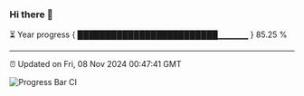 ### Hi there 👋

⏳ Year progress { █████████████████████████▁▁▁▁▁ } 85.25 %

---

⏰ Updated on Fri, 08 Nov 2024 00:47:41 GMT

![Progress Bar CI](https://github.com/Shyam-Makwana/GitHub-Actions-Demo/workflows/Progress%20Bar%20CI/badge.svg)
